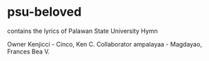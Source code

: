 # psu-beloved
contains the lyrics of Palawan State University Hymn

Owner
Kenjicci - Cinco, Ken C.
Collaborator
ampalayaa - Magdayao, Frances Bea V.
